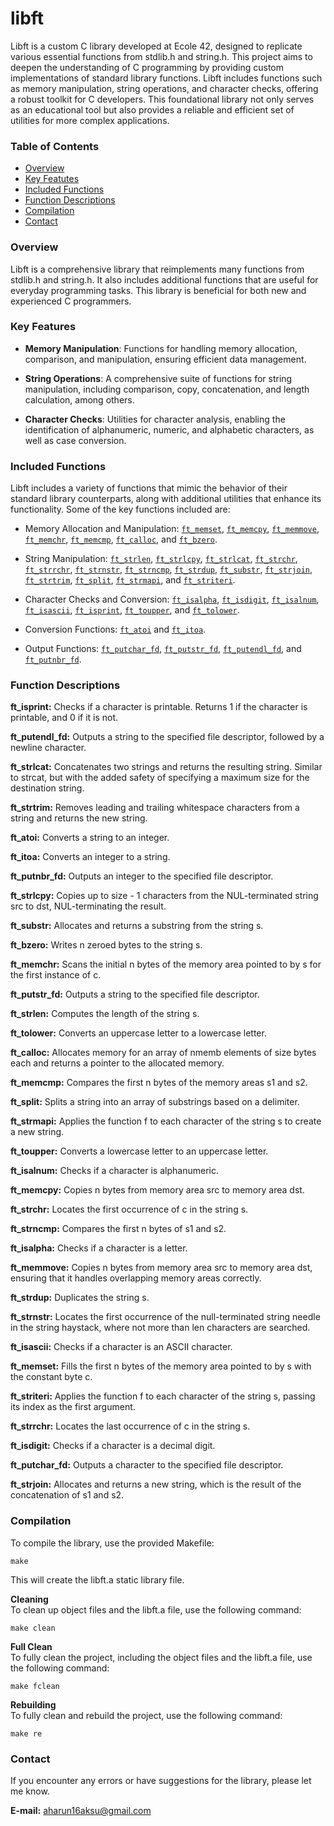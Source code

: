 # libft

Libft is a custom C library developed at Ecole 42, designed to replicate various essential functions from stdlib.h and string.h. This project aims to deepen the understanding of C programming by providing custom implementations of standard library functions. Libft includes functions such as memory manipulation, string operations, and character checks, offering a robust toolkit for C developers. This foundational library not only serves as an educational tool but also provides a reliable and efficient set of utilities for more complex applications.


### Table of Contents

- [Overview](#overview)
- [Key Featutes](#key-features)
- [Included Functions](#included-functions)
- [Function Descriptions](#function-descriptions)
- [Compilation](#compilation)
- [Contact](#contact)


### Overview

Libft is a comprehensive library that reimplements many functions from stdlib.h and string.h. It also includes additional functions that are useful for everyday programming tasks. This library is beneficial for both new and experienced C programmers.


### Key Features

- **Memory Manipulation**: Functions for handling memory allocation, comparison, and manipulation, ensuring efficient data management.

- **String Operations**: A comprehensive suite of functions for string manipulation, including comparison, copy, concatenation, and length calculation, among others.

- **Character Checks**: Utilities for character analysis, enabling the identification of alphanumeric, numeric, and alphabetic characters, as well as case conversion.


### Included Functions

Libft includes a variety of functions that mimic the behavior of their standard library counterparts, along with additional utilities that enhance its functionality. Some of the key functions included are:

- Memory Allocation and Manipulation: [`ft_memset`](#ft_memset), [`ft_memcpy`](#ft_memcpy), [`ft_memmove`](#ft_memmove), [`ft_memchr`](#ft_memchr), [`ft_memcmp`](#ft_memcmp), [`ft_calloc`](#ft_calloc), and [`ft_bzero`](#ft_bzero).

- String Manipulation: [`ft_strlen`](#ft_strlen), [`ft_strlcpy`](#ft_strlcpy), [`ft_strlcat`](#ft_strlcat), [`ft_strchr`](#ft_strchr), [`ft_strrchr`](#ft_strrchr), [`ft_strnstr`](#ft_strnstr), [`ft_strncmp`](#ft_strncmp), [`ft_strdup`](#ft_strdup), [`ft_substr`](#ft_substr), [`ft_strjoin`](#ft_strjoin), [`ft_strtrim`](#ft_strtrim), [`ft_split`](#ft_split), [`ft_strmapi`](#ft_strmapi), and [`ft_striteri`](#ft_striteri).

- Character Checks and Conversion: [`ft_isalpha`](#ft_isalpha), [`ft_isdigit`](#ft_isdigit), [`ft_isalnum`](#ft_isalnum), [`ft_isascii`](#ft_isascii), [`ft_isprint`](#ft_isprint), [`ft_toupper`](#ft_toupper), and [`ft_tolower`](#ft_tolower).

- Conversion Functions: [`ft_atoi`](#ft_atoi) and [`ft_itoa`](#ft_itoa).

- Output Functions: [`ft_putchar_fd`](#ft_putchar_fd), [`ft_putstr_fd`](#ft_putstr_fd), [`ft_putendl_fd`](#ft_putendl_fd), and [`ft_putnbr_fd`](#ft_putnbr_fd).


### Function Descriptions

<a id="ft_isprint"></a>
**ft_isprint:** Checks if a character is printable. Returns 1 if the character is printable, and 0 if it is not.

<a id="ft_putendl_fd"></a>
**ft_putendl_fd:** Outputs a string to the specified file descriptor, followed by a newline character.

<a id="ft_strlcat"></a>
**ft_strlcat:** Concatenates two strings and returns the resulting string. Similar to strcat, but with the added safety of specifying a maximum size for the destination string.

<a id="ft_strtrim"></a>
**ft_strtrim:** Removes leading and trailing whitespace characters from a string and returns the new string.

<a id="ft_atoi"></a>
**ft_atoi:** Converts a string to an integer.

<a id="ft_itoa"></a>
**ft_itoa:** Converts an integer to a string.

<a id="ft_putnbr_fd"></a>
**ft_putnbr_fd:** Outputs an integer to the specified file descriptor.

<a id="ft_strlcpy"></a>
**ft_strlcpy:** Copies up to size - 1 characters from the NUL-terminated string src to dst, NUL-terminating the result.

<a id="ft_substr"></a>
**ft_substr:** Allocates and returns a substring from the string s.

<a id="ft_bzero"></a>
**ft_bzero:** Writes n zeroed bytes to the string s.

<a id="ft_memchr"></a>
**ft_memchr:** Scans the initial n bytes of the memory area pointed to by s for the first instance of c.

<a id="ft_putstr_fd"></a>
**ft_putstr_fd:** Outputs a string to the specified file descriptor.

<a id="ft_strlen"></a>
**ft_strlen:** Computes the length of the string s.

<a id="ft_tolower"></a>
**ft_tolower:** Converts an uppercase letter to a lowercase letter.

<a id="ft_calloc"></a>
**ft_calloc:** Allocates memory for an array of nmemb elements of size bytes each and returns a pointer to the allocated memory.

<a id="ft_memcmp"></a>
**ft_memcmp:** Compares the first n bytes of the memory areas s1 and s2.

<a id="ft_split"></a>
**ft_split:** Splits a string into an array of substrings based on a delimiter.

<a id="ft_strmapi"></a>
**ft_strmapi:** Applies the function f to each character of the string s to create a new string.

<a id="ft_toupper"></a>
**ft_toupper:** Converts a lowercase letter to an uppercase letter.

<a id="ft_isalnum"></a>
**ft_isalnum:** Checks if a character is alphanumeric.

<a id="ft_memcpy"></a>
**ft_memcpy:** Copies n bytes from memory area src to memory area dst.

<a id="ft_strchr"></a>
**ft_strchr:** Locates the first occurrence of c in the string s.

<a id="ft_strncmp"></a>
**ft_strncmp:** Compares the first n bytes of s1 and s2.

<a id="ft_isalpha"></a>
**ft_isalpha:** Checks if a character is a letter.

<a id="ft_memmove"></a>
**ft_memmove:** Copies n bytes from memory area src to memory area dst, ensuring that it handles overlapping memory areas correctly.

<a id="ft_strdup"></a>
**ft_strdup:** Duplicates the string s.

<a id="ft_strnstr"></a>
**ft_strnstr:** Locates the first occurrence of the null-terminated string needle in the string haystack, where not more than len characters are searched.

<a id="ft_isascii"></a>
**ft_isascii:** Checks if a character is an ASCII character.

<a id="ft_memset"></a>
**ft_memset:** Fills the first n bytes of the memory area pointed to by s with the constant byte c.

<a id="ft_striteri"></a>
**ft_striteri:** Applies the function f to each character of the string s, passing its index as the first argument.

<a id="ft_strrchr"></a>
**ft_strrchr:** Locates the last occurrence of c in the string s.

<a id="ft_isdigit"></a>
**ft_isdigit:** Checks if a character is a decimal digit.

<a id="ft_putchar_fd"></a>
**ft_putchar_fd:** Outputs a character to the specified file descriptor.

<a id="ft_strjoin"></a>
**ft_strjoin:** Allocates and returns a new string, which is the result of the concatenation of s1 and s2.


### Compilation  

To compile the library, use the provided Makefile:

```
make
```
This will create the libft.a static library file.

**Cleaning**  
To clean up object files and the libft.a file, use the following command:  
```
make clean
```
**Full Clean**  
To fully clean the project, including the object files and the libft.a file, use the following command:  
```
make fclean
```
**Rebuilding**  
To fully clean and rebuild the project, use the following command:  
```
make re
```


### Contact

If you encounter any errors or have suggestions for the library, please let me know.  

**E-mail:** <aharun16aksu@gmail.com> 
